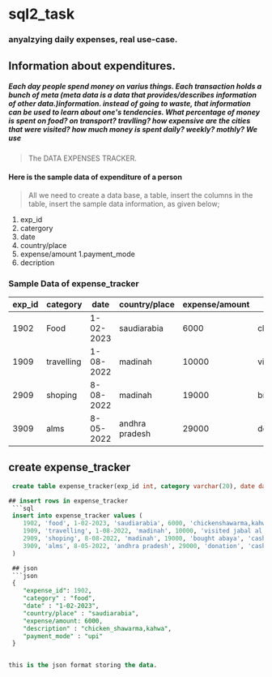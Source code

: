 # sql2_task 
### anyalzying daily expenses, real use-case.

## Information about expenditures. 
##### Each day people spend money on varius things. Each transaction holds a bunch of meta (meta data is a data that provides/describes information of other data.)information.  instead of going to waste, that information can be used to learn about one's tendencies. What percentage of money is spent on food? on transport? travlling?  how expensive are the cities that were visited? how much money is spent daily? weekly? mothly? We use
> The DATA EXPENSES TRACKER.

#### Here is the sample data of expenditure of a person 

> All we need to create a data base, a table, insert the columns in the table, insert the sample data information, as given below;

1. exp_id
1. catergory
1. date
1. country/place
1. expense/amount
1.payment_mode
1. decription

### Sample Data of expense_tracker

| exp_id | category   | date     | country/place | expense/amount  | description      | payment_mode |
| ---| ---| --- | ---| --- | --- | --- |
|   1902    | Food      |1-02-2023| saudiarabia |  6000   |chicken_shawarma,kahwa     | upi        |
|   1909    | travelling     |1-08-2022| madinah |  10000   | visited Jabal al nour     | cash        |
|   2909    | shoping     |8-08-2022| madinah |  19000   | brougt abayah | cash        |
|   3909    | alms     |8-05-2022| andhra pradesh |  29000   | donation | cash        |

## create expense_tracker
```sql
 create table expense_tracker(exp_id int, category varchar(20), date date , country/place varchar(20)expense/ amount float, description varchar(30), payment_mode varchar(10));

## insert rows in expense_tracker
 ```sql
 insert into expense_tracker values (
    1902, 'food', 1-02-2023, 'saudiarabia', 6000, 'chickenshawarma,kahwa', 'upi',
    1909, 'travelling', 1-08-2022, 'madinah', 10000, 'visited jabal al noor', 'cash',
    2909, 'shoping', 8-08-2022, 'madinah', 19000, 'bought abaya', 'cash',
    3909, 'alms', 8-05-2022, 'andhra pradesh', 29000, 'donation', 'cash'
 )

 ## json
 ```json
 {
    "expense_id": 1902, 
    "category" : "food",
    "date" : "1-02-2023",
    "country/place" : "saudiarabia",
    "expense/amount: 6000,
    "description" : "chicken_shawarma,kahwa",
    "payment_mode" : "upi"
 }


this is the json format storing the data.






